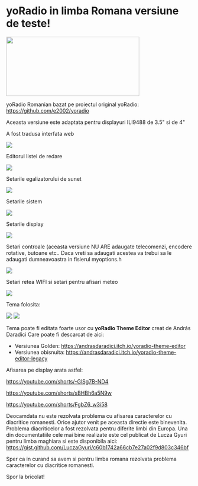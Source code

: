 # yoRadio in limba Romana versiune de teste!
<img src="https://github.com/echosmart792/yoRadio-mods/blob/main/Romanian/images/yoRadioROU.png" width="360" height="160">

yoRadio Romanian bazat pe proiectul original yoRadio: https://github.com/e2002/yoradio

Aceasta versiune este adaptata pentru displayuri ILI9488 de 3.5" si de 4"

A fost tradusa interfata web

<img src="https://i.imgur.com/Q66dFtT.png">

Editorul listei de redare

<img src="https://i.imgur.com/w4CGZFG.png">

Setarile egalizatorului de sunet

<img src="https://i.imgur.com/KrWN9q9.png">

Setarile sistem

<img src="https://i.imgur.com/Z71LXnt.png">

Setarile display

<img src="https://i.imgur.com/5nc67d2.png">

Setari controale (aceasta versiune NU ARE adaugate telecomenzi, encodere rotative, butoane etc..
Daca vreti sa adaugati acestea va trebui sa le adaugati dumneavoastra in fisierul myoptions.h

<img src="https://i.imgur.com/BjAgWOM.png">

Setari retea WIFI si setari pentru afisari meteo

<img src="https://i.imgur.com/iv3cwDi.png">

Tema folosita:

<img src="https://i.imgur.com/X7sWgkf.png">

<img src="https://i.imgur.com/wYDWdBF.png">

Tema poate fi editata foarte usor cu <b>yoRadio Theme Editor</b> creat de András Daradici
Care poate fi descarcat de aici:
  - Versiunea Golden: https://andrasdaradici.itch.io/yoradio-theme-editor
  - Versiunea obisnuita: https://andrasdaradici.itch.io/yoradio-theme-editor-legacy

Afisarea pe display arata astfel:

https://youtube.com/shorts/-GlSg7B-ND4

https://youtube.com/shorts/sBHBh6a5N9w

https://youtube.com/shorts/FgbZ6_w3i58

Deocamdata nu este rezolvata problema cu afisarea caracterelor cu diacritice romanesti. Orice ajutor venit pe aceasta directie este binevenita.
Problema diacriticelor a fost rezolvata pentru diferite limbi din Europa. Una din documentatiile cele mai bine realizate este cel publicat de Lucza Gyuri pentru limba maghiara si este disponibila aici: https://gist.github.com/LuczaGyuri/c60b1742a66cb7e27a02f9d803c346bf

Sper ca in curand sa avem si pentru limba romana rezolvata problema caracterelor cu diacritice romanesti.

Spor la bricolat! 
